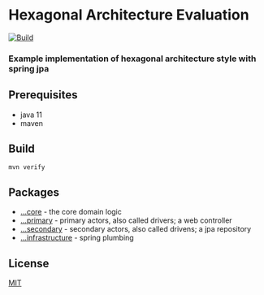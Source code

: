 # Hexagonal Architecture Evaluation
[![Build](https://github.com/cbuschka/hexarch-eval/workflows/build/badge.svg)](https://github.com/cbuschka/hexarch-eval)

### Example implementation of hexagonal architecture style with spring jpa

## Prerequisites
* java 11
* maven

## Build
```
mvn verify
```

## Packages
* [...core](./src/main/java/com/github/cbuschka/hexarch_eval/core/) - the core domain logic
* [...primary](./src/main/java/com/github/cbuschka/hexarch_eval/primary/) - primary actors, also called drivers; a web controller
* [...secondary](./src/main/java/com/github/cbuschka/hexarch_eval/secondary/) - secondary actors, also called drivens; a jpa repository
* [...infrastructure](./src/main/java/com/github/cbuschka/hexarch_eval/infrastructure/) - spring plumbing

## License
[MIT](./license.txt)
